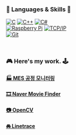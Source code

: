 
### 🌼 Languages & Skills 🌻
[![C](https://img.shields.io/badge/c-%2300599C.svg?style=for-the-badge&logo=c&logoColor=white)](https://github.com/HongryeolSeong/StudyC21) [![C++](https://img.shields.io/badge/c++-%2300599C.svg?style=for-the-badge&logo=c%2B%2B&logoColor=white)](https://github.com/HongryeolSeong/StudyCplusplus21) [![C#](https://img.shields.io/badge/c%23-%23239120.svg?style=for-the-badge&logo=c-sharp&logoColor=white)](https://github.com/HongryeolSeong/StudyCSharp21)
<br/>
[![Raspberry Pi](https://img.shields.io/badge/-RaspberryPi-C51A4A?style=for-the-badge&logo=Raspberry-Pi)](https://github.com/HongryeolSeong/StudyRaspberryPi21) [![TCP/IP](https://img.shields.io/static/v1?label=&message=TCP/IP&color=orange)](https://github.com/HongryeolSeong/StudyTCP-IP21)
<br/>
[![Git](https://img.shields.io/badge/git-%23F05033.svg?style=for-the-badge&logo=git&logoColor=white)](https://github.com/HongryeolSeong/Study_Git)

<br/>

### 🎮 Here's my work. 🕹
#### [ 🏭 MES 공정 모니터링](https://github.com/HongryeolSeong/MiniProject_SimpleMRP)
#### [ 🎞 Naver Movie Finder](https://github.com/HongryeolSeong/MiniProject_Desktop/tree/main/WpfMiniProject)
#### [ 📷 OpenCV](https://github.com/HongryeolSeong/StudyRaspberryPi21/tree/main/OpenCV)
#### [ 🚘 Linetrace](https://github.com/HongryeolSeong/StudyRaspberryPi21/tree/main/Linetrace)

